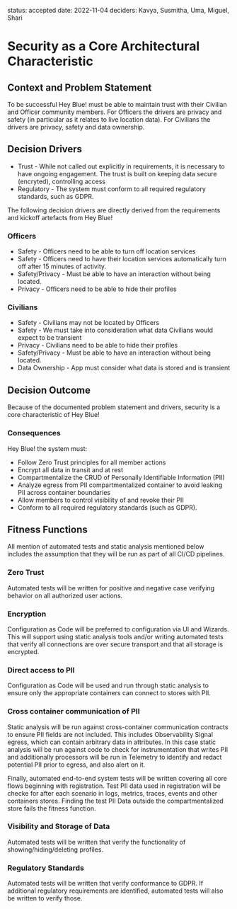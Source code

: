 status: accepted
date: 2022-11-04
deciders: Kavya, Susmitha, Uma, Miguel, Shari

# Security as a Core Architectural Characteristic

## Context and Problem Statement

To be successful Hey Blue! must be able to maintain trust with their Civilian and Officer community members. For Officers the drivers are privacy and safety (in particular as it relates to live location data). For Civilians the drivers are privacy, safety and data ownership.

## Decision Drivers

- Trust - While not called out explicitly in requirements, it is necessary to have ongoing engagement. The trust is built on keeping data secure (encryted), controlling access
- Regulatory - The system must conform to all required regulatory standards, such as GDPR.

The following decision drivers are directly derived from the requirements and kickoff artefacts from Hey Blue!

### Officers

- Safety - Officers need to be able to turn off location services
- Safety - Officers need to have their location services automatically turn off after 15 minutes of activity.
- Safety/Privacy - Must be able to have an interaction without being located.
- Privacy - Officers need to be able to hide their profiles

### Civilians

- Safety - Civilians may not be located by Officers
- Safety - We must take into consideration what data Civilians would expect to be transient
- Privacy - Civilians need to be able to hide their profiles
- Safety/Privacy - Must be able to have an interaction without being located.
- Data Ownership - App must consider what data is stored and is transient

## Decision Outcome

Because of the documented problem statement and drivers, security is a core characteristic of Hey Blue!

### Consequences

Hey Blue! the system must:

- Follow Zero Trust principles for all member actions
- Encrypt all data in transit and at rest
- Compartmentalize the CRUD of Personally Identifiable Information (PII)
- Analyze egress from PII compartmentalized container to avoid leaking PII across container boundaries
- Allow members to control visibility of and revoke their PII
- Conform to all required regulatory standards (such as GDPR).

## Fitness Functions

All mention of automated tests and static analysis mentioned below includes the assumption that they will be run as part of all CI/CD pipelines.

### Zero Trust

Automated tests will be written for positive and negative case verifying behavior on all authorized user actions.

### Encryption

Configuration as Code will be preferred to configuration via UI and Wizards. This will support using static analysis tools and/or writing automated tests that verify all connections are over secure transport and that all storage is encrypted.

### Direct access to PII

Configuration as Code will be used and run through static analysis to ensure only the appropriate containers can connect to stores with PII.

### Cross container communication of PII

Static analysis will be run against cross-container communication contracts to ensure PII fields are not included.
This includes Observability Signal egress, which can contain arbitrary data in attributes. In this case static analysis will be run against code to check for instrumentation that writes PII and additionally processors will be run in Telemetry to identify and redact potential PII prior to egress, and also alert on it.

Finally, automated end-to-end system tests will be written covering all core flows beginning with registration. Test PII data used in registration will be checke for after each scenario in logs, metrics, traces, events and other containers stores. Finding the test PII Data outside the compartmentalized store fails the fitness function.

### Visibility and Storage of Data

Automated tests will be written that verify the functionality of showing/hiding/deleting profiles.

### Regulatory Standards

Automated tests will be written that verify conformance to GDPR. If additional regulatory requirements are identified, automated tests will also be written to verify those.
